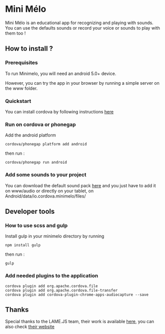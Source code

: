# Mini Mélo

Mini Mélo is an educational app for recognizing and playing with sounds. 
You can use the defaults sounds or record your voice or sounds to play with them too !

## How to install ?

### Prerequisites

To run Minimelo, you will need an android 5.0+ device.

However, you can try the app in your browser by running a simple server on the www folder.

### Quickstart

You can install cordova by following instructions [here](https://cordova.apache.org/#getstarted)

### Run on cordova or phonegap

Add the android platform

	cordova/phonegap platform add android

then run : 

	cordova/phonegap run android

### Add some sounds to your project

You can download the default sound pack [here]() and you just have to add it on www/audio or directly on your tablet, on Android/data/io.cordova.minimelo/files/


## Developer tools 

### How to use scss and gulp

Install gulp in your minimelo directory by running

	npm install gulp
	
then run :

	gulp

### Add needed plugins to the application

	cordova plugin add org.apache.cordova.file
	cordova plugin add org.apache.cordova.file-transfer
	cordova plugin add cordova-plugin-chrome-apps-audiocapture --save


## Thanks 

Special thanks to the LAME.JS team, their work is available [here](https://github.com/zhuker/lamejs), you can also check [their website](www.mp3dev.org) 


